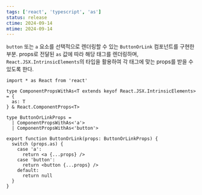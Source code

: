 ```yaml
---
tags: ['react', 'typescript', 'as']
status: release
ctime: 2024-09-14
mtime: 2024-09-14
---
```


`button` 또는 `a` 요소를 선택적으로 렌더링할 수 있는 `ButtonOrLink` 컴포넌트를 구현한 부분. props로 전달된 `as` 값에 따라 해당 태그를 렌더링하며, `React.JSX.IntrinsicElements`의 타입을 활용하여 각 태그에 맞는 props를 받을 수 있도록 한다.

```tsx
import * as React from 'react'

type ComponentPropsWithAs<T extends keyof React.JSX.IntrinsicElements> = {
  as: T
} & React.ComponentProps<T>

type ButtonOrLinkProps =
  | ComponentPropsWithAs<'a'>
  | ComponentPropsWithAs<'button'>

export function ButtonOrLink(props: ButtonOrLinkProps) {
  switch (props.as) {
    case 'a':
      return <a {...props} />
    case 'button':
      return <button {...props} />
    default:
      return null
  }
}
```
